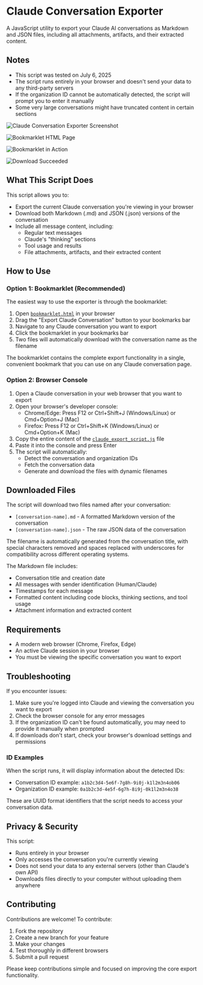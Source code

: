 # Claude Conversation Exporter

A JavaScript utility to export your Claude AI conversations as Markdown and JSON files, including all attachments, artifacts, and their extracted content.

## Notes

- This script was tested on July 6, 2025
- The script runs entirely in your browser and doesn't send your data to any third-party servers
- If the organization ID cannot be automatically detected, the script will prompt you to enter it manually
- Some very large conversations might have truncated content in certain sections

![Claude Conversation Exporter Screenshot](img.png)

![Bookmarklet HTML Page](img_3.png)

![Bookmarklet in Action](img_1.png)

![Download Succeeded](img_2.png)

## What This Script Does

This script allows you to:
- Export the current Claude conversation you're viewing in your browser
- Download both Markdown (.md) and JSON (.json) versions of the conversation
- Include all message content, including:
  - Regular text messages
  - Claude's "thinking" sections
  - Tool usage and results
  - File attachments, artifacts, and their extracted content

## How to Use

### Option 1: Bookmarklet (Recommended)

The easiest way to use the exporter is through the bookmarklet:

1. Open [`bookmarklet.html`](https://github.com/withLinda/claude-conversation-exporter/blob/master/bookmarklet.html) in your browser
2. Drag the "Export Claude Conversation" button to your bookmarks bar
3. Navigate to any Claude conversation you want to export
4. Click the bookmarklet in your bookmarks bar
5. Two files will automatically download with the conversation name as the filename

The bookmarklet contains the complete export functionality in a single, convenient bookmark that you can use on any Claude conversation page.

### Option 2: Browser Console

1. Open a Claude conversation in your web browser that you want to export
2. Open your browser's developer console:
   - Chrome/Edge: Press F12 or Ctrl+Shift+J (Windows/Linux) or Cmd+Option+J (Mac)
   - Firefox: Press F12 or Ctrl+Shift+K (Windows/Linux) or Cmd+Option+K (Mac)
3. Copy the entire content of the [`claude_export_script.js`](https://github.com/withLinda/claude-conversation-exporter/blob/master/claude_export_script.js) file
4. Paste it into the console and press Enter
5. The script will automatically:
   - Detect the conversation and organization IDs
   - Fetch the conversation data
   - Generate and download the files with dynamic filenames

## Downloaded Files

The script will download two files named after your conversation:
- `[conversation-name].md` - A formatted Markdown version of the conversation
- `[conversation-name].json` - The raw JSON data of the conversation

The filename is automatically generated from the conversation title, with special characters removed and spaces replaced with underscores for compatibility across different operating systems.

The Markdown file includes:
- Conversation title and creation date
- All messages with sender identification (Human/Claude)
- Timestamps for each message
- Formatted content including code blocks, thinking sections, and tool usage
- Attachment information and extracted content

## Requirements

- A modern web browser (Chrome, Firefox, Edge)
- An active Claude session in your browser
- You must be viewing the specific conversation you want to export

## Troubleshooting

If you encounter issues:

1. Make sure you're logged into Claude and viewing the conversation you want to export
2. Check the browser console for any error messages
3. If the organization ID can't be found automatically, you may need to provide it manually when prompted
4. If downloads don't start, check your browser's download settings and permissions

### ID Examples

When the script runs, it will display information about the detected IDs:

- Conversation ID example: `a1b2c3d4-5e6f-7g8h-9i0j-k1l2m3n4ob06`
- Organization ID example: `0a1b2c3d-4e5f-6g7h-8i9j-0k1l2m3n4o38`

These are UUID format identifiers that the script needs to access your conversation data.

## Privacy & Security

This script:
- Runs entirely in your browser
- Only accesses the conversation you're currently viewing
- Does not send your data to any external servers (other than Claude's own API)
- Downloads files directly to your computer without uploading them anywhere

## Contributing

Contributions are welcome! To contribute:

1. Fork the repository
2. Create a new branch for your feature
3. Make your changes
4. Test thoroughly in different browsers
5. Submit a pull request

Please keep contributions simple and focused on improving the core export functionality.
